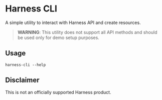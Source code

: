 # Harness CLI

A simple utility to interact with Harness API and create resources.

> **WARNING**: This utility does not support all API methods and should be used only for demo setup purposes.
>

## Usage

```shell
harness-cli --help
```

## Disclaimer

This is not an officially supported Harness product.
